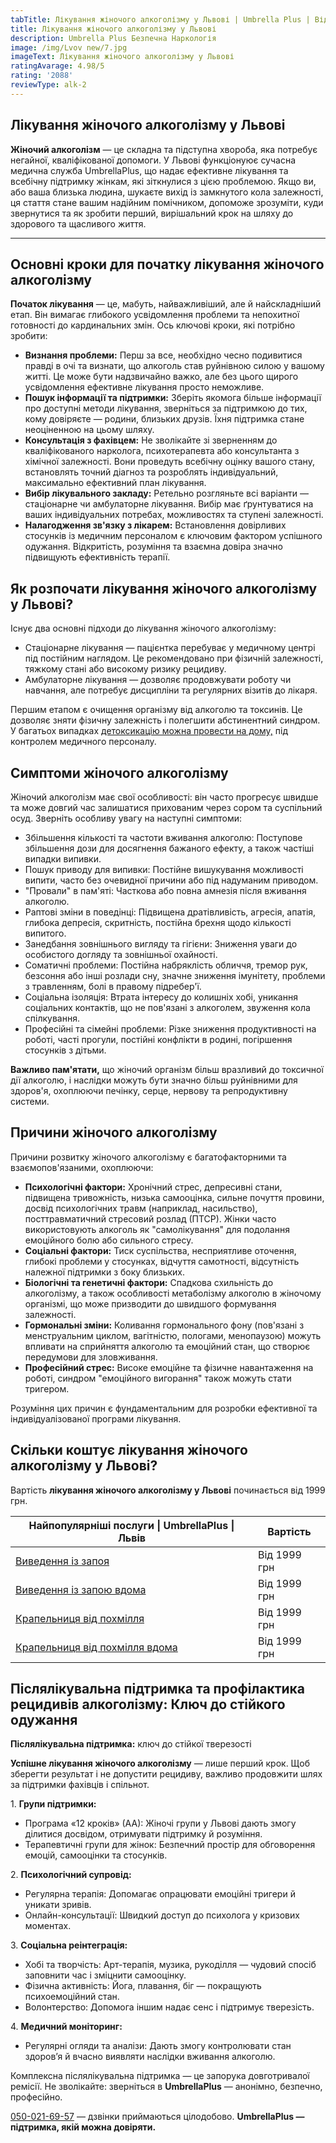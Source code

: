 ```yaml
---
tabTitle: Лікування жіночого алкоголізму у Львові | Umbrella Plus | Від 1999 грн
title: Лікування жіночого алкоголізму у Львові
description: Umbrella Plus Безпечна Наркологія
image: /img/Lvov new/7.jpg
imageText: Лікування жіночого алкоголізму у Львові
ratingAvarage: 4.98/5
rating: '2088'
reviewType: alk-2
---
```


## Лікування жіночого алкоголізму у Львові

**Жіночий алкоголізм** — це складна та підступна хвороба, яка потребує негайної, кваліфікованої допомоги. У Львові функціонуює сучасна медична служба UmbrellaPlus, що надає ефективне лікування та всебічну підтримку жінкам, які зіткнулися з цією проблемою. Якщо ви, або ваша близька людина, шукаєте вихід із замкнутого кола залежності, ця стаття стане вашим надійним помічником, допоможе зрозуміти, куди звернутися та як зробити перший, вирішальний крок на шляху до здорового та щасливого життя.

***

## Основні кроки для початку лікування жіночого алкоголізму

**Початок лікування** — це, мабуть, найважливіший, але й найскладніший етап. Він вимагає глибокого усвідомлення проблеми та непохитної готовності до кардинальних змін. Ось ключові кроки, які потрібно зробити:

* **Визнання проблеми:** Перш за все, необхідно чесно подивитися правді в очі та визнати, що алкоголь став руйнівною силою у вашому житті. Це може бути надзвичайно важко, але без цього щирого усвідомлення ефективне лікування просто неможливе.
* **Пошук інформації та підтримки:** Зберіть якомога більше інформації про доступні методи лікування, зверніться за підтримкою до тих, кому довіряєте — родини, близьких друзів. Їхня підтримка стане неоціненною на цьому шляху.
* **Консультація з фахівцем:** Не зволікайте зі зверненням до кваліфікованого нарколога, психотерапевта або консультанта з хімічної залежності. Вони проведуть всебічну оцінку вашого стану, встановлять точний діагноз та розроблять індивідуальний, максимально ефективний план лікування.
* **Вибір лікувального закладу:** Ретельно розгляньте всі варіанти — стаціонарне чи амбулаторне лікування. Вибір має ґрунтуватися на ваших індивідуальних потребах, можливостях та ступені залежності.
* **Налагодження зв'язку з лікарем:** Встановлення довірливих стосунків із медичним персоналом є ключовим фактором успішного одужання. Відкритість, розуміння та взаємна довіра значно підвищують ефективність терапії.

## Як розпочати лікування жіночого алкоголізму у Львові?

Існує два основні підходи до лікування жіночого алкоголізму:

* Стаціонарне лікування — пацієнтка перебуває у медичному центрі під постійним наглядом. Це рекомендовано при фізичній залежності, тяжкому стані або високому ризику рецидиву.
* Амбулаторне лікування — дозволяє продовжувати роботу чи навчання, але потребує дисципліни та регулярних візитів до лікаря.

Першим етапом є очищення організму від алкоголю та токсинів. Це дозволяє зняти фізичну залежність і полегшити абстинентний синдром. У багатьох випадках [детоксикацію можна провести на дому,](https://umbrella-plus.com.ua/uk/lviv/vivod-iz-zapoia-na-domy-lv%D1%96v-ua/) під контролем медичного персоналу.

## Симптоми жіночого алкоголізму

Жіночий алкоголізм має свої особливості: він часто прогресує швидше та може довгий час залишатися прихованим через сором та суспільний осуд. Зверніть особливу увагу на наступні симптоми:

* Збільшення кількості та частоти вживання алкоголю: Поступове збільшення дози для досягнення бажаного ефекту, а також частіші випадки випивки.
* Пошук приводу для випивки: Постійне вишукування можливості випити, часто без очевидної причини або під надуманим приводом.
* "Провали" в пам'яті: Часткова або повна амнезія після вживання алкоголю.
* Раптові зміни в поведінці: Підвищена дратівливість, агресія, апатія, глибока депресія, скритність, постійна брехня щодо кількості випитого.
* Занедбання зовнішнього вигляду та гігієни: Зниження уваги до особистого догляду та зовнішньої охайності.
* Соматичні проблеми: Постійна набряклість обличчя, тремор рук, безсоння або інші розлади сну, значне зниження імунітету, проблеми з травленням, болі в правому підребер'ї.
* Соціальна ізоляція: Втрата інтересу до колишніх хобі, уникання соціальних контактів, що не пов'язані з алкоголем, звуження кола спілкування.
* Професійні та сімейні проблеми: Різке зниження продуктивності на роботі, часті прогули, постійні конфлікти в родині, погіршення стосунків з дітьми.

**Важливо пам'ятати,** що жіночий організм більш вразливий до токсичної дії алкоголю, і наслідки можуть бути значно більш руйнівними для здоров'я, охоплюючи печінку, серце, нервову та репродуктивну системи.

## Причини жіночого алкоголізму

Причини розвитку жіночого алкоголізму є багатофакторними та взаємопов'язаними, охоплюючи:

* **Психологічні фактори:** Хронічний стрес, депресивні стани, підвищена тривожність, низька самооцінка, сильне почуття провини, досвід психологічних травм (наприклад, насильство), посттравматичний стресовий розлад (ПТСР). Жінки часто використовують алкоголь як "самолікування" для подолання емоційного болю або сильного стресу.
* **Соціальні фактори:** Тиск суспільства, несприятливе оточення, глибокі проблеми у стосунках, відчуття самотності, відсутність належної підтримки з боку близьких.
* **Біологічні та генетичні фактори:** Спадкова схильність до алкоголізму, а також особливості метаболізму алкоголю в жіночому організмі, що може призводити до швидшого формування залежності.
* **Гормональні зміни:** Коливання гормонального фону (пов'язані з менструальним циклом, вагітністю, пологами, менопаузою) можуть впливати на сприйняття алкоголю та емоційний стан, що створює передумови для зловживання.
* **Професійний стрес:** Високе емоційне та фізичне навантаження на роботі, синдром "емоційного вигорання" також можуть стати тригером.

Розуміння цих причин є фундаментальним для розробки ефективної та індивідуалізованої програми лікування.

## Скільки коштує лікування жіночого алкоголізму у Львові?

Вартість **лікування жіночого алкоголізму у Львові** починається від 1999 грн.

| Найпопулярніші послуги \| UmbrellaPlus \| Львів                                                                 | Вартість     |
| --------------------------------------------------------------------------------------------------------------- | ------------ |
| [Виведення із запоя](https://umbrella-plus.com.ua/uk/lviv/vivod-iz-zapoia-lvov-ua/)                             | Від 1999 грн |
| [Виведення із запою вдома](https://umbrella-plus.com.ua/uk/lviv/vivod-iz-zapoia-na-domy-lv%D1%96v-ua/)          | Від 1999 грн |
| [Крапельниця від похмілля](https://umbrella-plus.com.ua/uk/lviv/kapelnica_ot_alkogola_lvov/)                    | Від 1999 грн |
| [Крапельниця від похмілля вдома](https://umbrella-plus.com.ua/uk/lviv/kapelnica_ot_alkogola_na-domy-lv%D1%96v/) | Від 1999 грн |

## Післялікувальна підтримка та профілактика рецидивів алкоголізму: Ключ до стійкого одужання

**Післялікувальна підтримка:** ключ до стійкої тверезості

**Успішне лікування жіночого алкоголізму** — лише перший крок. Щоб зберегти результат і не допустити рецидиву, важливо продовжити шлях за підтримки фахівців і спільнот.

1\. **Групи підтримки:**

* Програма «12 кроків» (АА): Жіночі групи у Львові дають змогу ділитися досвідом, отримувати підтримку й розуміння.
* Терапевтичні групи для жінок: Безпечний простір для обговорення емоцій, самооцінки та стосунків.

2\. **Психологічний супровід:**

* Регулярна терапія: Допомагає опрацювати емоційні тригери й уникати зривів.
* Онлайн-консультації: Швидкий доступ до психолога у кризових моментах.

3\. **Соціальна реінтеграція:**

* Хобі та творчість: Арт-терапія, музика, рукоділля — чудовий спосіб заповнити час і зміцнити самооцінку.
* Фізична активність: Йога, плавання, біг — покращують психоемоційний стан.
* Волонтерство: Допомога іншим надає сенс і підтримує тверезість.

4\. **Медичний моніторинг:**

* Регулярні огляди та аналізи: Дають змогу контролювати стан здоров’я й вчасно виявляти наслідки вживання алкоголю.

Комплексна післялікувальна підтримка — це запорука довготривалої ремісії.
Не зволікайте: зверніться в **UmbrellaPlus** — анонімно, безпечно, професійно.

[050-021-69-57](tel:0500216957) — дзвінки приймаються цілодобово.
**UmbrellaPlus — підтримка, якій можна довіряти.**
